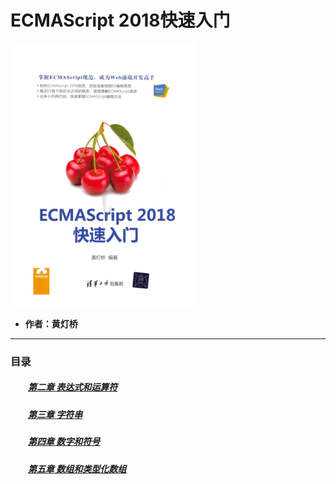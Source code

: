 # ECMAScript 2018快速入门
![](/%E8%AF%BB%E4%B9%A6%E7%AC%94%E8%AE%B0/JavaScript/ECMAScript%202018%E5%BF%AB%E9%80%9F%E5%85%A5%E9%97%A8/\.imagefiles/cover.webp)

- **作者：黄灯桥**
---

### 目录

##### &emsp;&emsp;[第二章 表达式和运算符](/%E8%AF%BB%E4%B9%A6%E7%AC%94%E8%AE%B0/JavaScript/ECMAScript%202018%E5%BF%AB%E9%80%9F%E5%85%A5%E9%97%A8/chapters/%E7%AC%AC%E4%BA%8C%E7%AB%A0%20%E8%A1%A8%E8%BE%BE%E5%BC%8F%E5%92%8C%E8%BF%90%E7%AE%97%E7%AC%A6.md)


##### &emsp;&emsp;[第三章 字符串](/%E8%AF%BB%E4%B9%A6%E7%AC%94%E8%AE%B0/JavaScript/ECMAScript%202018%E5%BF%AB%E9%80%9F%E5%85%A5%E9%97%A8/chapters/%E7%AC%AC%E4%B8%89%E7%AB%A0%20%E5%AD%97%E7%AC%A6%E4%B8%B2.md)


##### &emsp;&emsp;[第四章 数字和符号](/%E8%AF%BB%E4%B9%A6%E7%AC%94%E8%AE%B0/JavaScript/ECMAScript%202018%E5%BF%AB%E9%80%9F%E5%85%A5%E9%97%A8/chapters/%E7%AC%AC%E5%9B%9B%E7%AB%A0%20%E6%95%B0%E5%AD%97%E5%92%8C%E7%AC%A6%E5%8F%B7.md)


##### &emsp;&emsp;[第五章 数组和类型化数组](/%E8%AF%BB%E4%B9%A6%E7%AC%94%E8%AE%B0//JavaScript/ECMAScript%202018%E5%BF%AB%E9%80%9F%E5%85%A5%E9%97%A8/chapters/%E7%AC%AC%E4%BA%94%E7%AB%A0%20%E6%95%B0%E7%BB%84%E5%92%8C%E7%B1%BB%E5%9E%8B%E5%8C%96%E6%95%B0%E7%BB%84.md)

